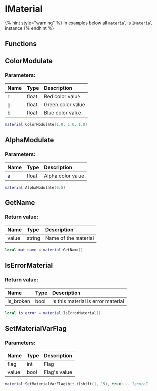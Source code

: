 # IMaterial

{% hint style="warning" %}
In examples below all `material` is `IMaterial` instance
{% endhint %}

## Functions

## ColorModulate

### Parameters:

| Name | Type | Description |
| :--- | :--- | :--- |
| r | float | Red color value |
| g | float | Green color value |
| b | float | Blue color value |

```lua
material:ColorModulate(1.0, 1.0, 1.0)
```

## AlphaModulate

### Parameters:

| Name | Type | Description |
| :--- | :--- | :--- |
| a | float | Alpha color value |

```lua
material:AlphaModulate(0.5)
```

## GetName

### Return value:

| Name | Type | Description |
| :--- | :--- | :--- |
| value | string | Name of the material |

```lua
local mat_name = material:GetName()
```

## IsErrorMaterial

### Return value:

| Name | Type | Description |
| :--- | :--- | :--- |
| is\_broken | bool | Is this material is error material |

```lua
local is_error = material:IsErrorMaterial()
```

## SetMaterialVarFlag

### Parameters:

| Name | Type | Description |
| :--- | :--- | :--- |
| flag | int | Flag |
| value | bool | Flag's value |

```lua
material:SetMaterialVarFlag(bit.blshift(1, 15), true) -- IgnoreZ
```

